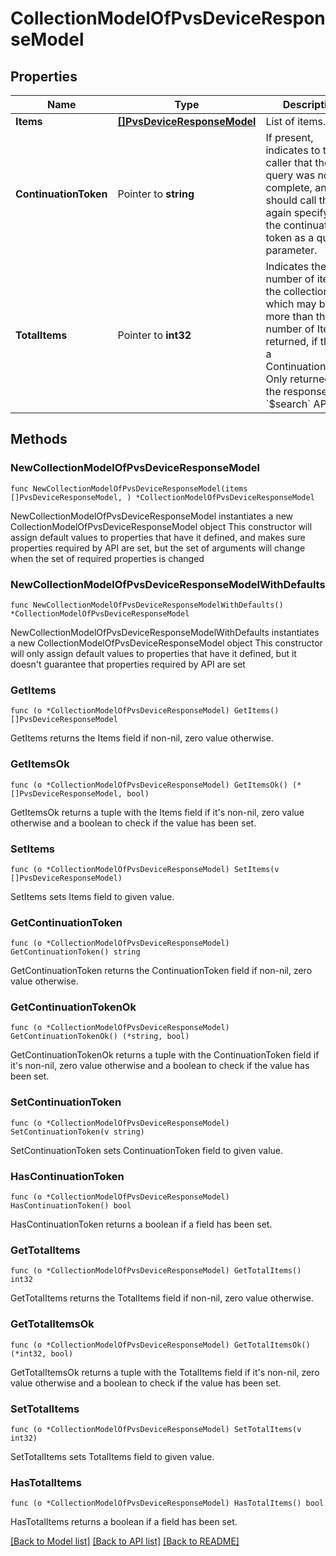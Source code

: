 # CollectionModelOfPvsDeviceResponseModel

## Properties

Name | Type | Description | Notes
------------ | ------------- | ------------- | -------------
**Items** | [**[]PvsDeviceResponseModel**](PvsDeviceResponseModel.md) | List of items. | 
**ContinuationToken** | Pointer to **string** | If present, indicates to the caller that the query was not complete, and they should call the API again specifying the continuation token as a query parameter. | [optional] 
**TotalItems** | Pointer to **int32** | Indicates the total number of items in the collection, which may be more than the number of Items returned, if there is a ContinuationToken.  Only returned in the response to &#x60;$search&#x60; APIs. | [optional] 

## Methods

### NewCollectionModelOfPvsDeviceResponseModel

`func NewCollectionModelOfPvsDeviceResponseModel(items []PvsDeviceResponseModel, ) *CollectionModelOfPvsDeviceResponseModel`

NewCollectionModelOfPvsDeviceResponseModel instantiates a new CollectionModelOfPvsDeviceResponseModel object
This constructor will assign default values to properties that have it defined,
and makes sure properties required by API are set, but the set of arguments
will change when the set of required properties is changed

### NewCollectionModelOfPvsDeviceResponseModelWithDefaults

`func NewCollectionModelOfPvsDeviceResponseModelWithDefaults() *CollectionModelOfPvsDeviceResponseModel`

NewCollectionModelOfPvsDeviceResponseModelWithDefaults instantiates a new CollectionModelOfPvsDeviceResponseModel object
This constructor will only assign default values to properties that have it defined,
but it doesn't guarantee that properties required by API are set

### GetItems

`func (o *CollectionModelOfPvsDeviceResponseModel) GetItems() []PvsDeviceResponseModel`

GetItems returns the Items field if non-nil, zero value otherwise.

### GetItemsOk

`func (o *CollectionModelOfPvsDeviceResponseModel) GetItemsOk() (*[]PvsDeviceResponseModel, bool)`

GetItemsOk returns a tuple with the Items field if it's non-nil, zero value otherwise
and a boolean to check if the value has been set.

### SetItems

`func (o *CollectionModelOfPvsDeviceResponseModel) SetItems(v []PvsDeviceResponseModel)`

SetItems sets Items field to given value.


### GetContinuationToken

`func (o *CollectionModelOfPvsDeviceResponseModel) GetContinuationToken() string`

GetContinuationToken returns the ContinuationToken field if non-nil, zero value otherwise.

### GetContinuationTokenOk

`func (o *CollectionModelOfPvsDeviceResponseModel) GetContinuationTokenOk() (*string, bool)`

GetContinuationTokenOk returns a tuple with the ContinuationToken field if it's non-nil, zero value otherwise
and a boolean to check if the value has been set.

### SetContinuationToken

`func (o *CollectionModelOfPvsDeviceResponseModel) SetContinuationToken(v string)`

SetContinuationToken sets ContinuationToken field to given value.

### HasContinuationToken

`func (o *CollectionModelOfPvsDeviceResponseModel) HasContinuationToken() bool`

HasContinuationToken returns a boolean if a field has been set.

### GetTotalItems

`func (o *CollectionModelOfPvsDeviceResponseModel) GetTotalItems() int32`

GetTotalItems returns the TotalItems field if non-nil, zero value otherwise.

### GetTotalItemsOk

`func (o *CollectionModelOfPvsDeviceResponseModel) GetTotalItemsOk() (*int32, bool)`

GetTotalItemsOk returns a tuple with the TotalItems field if it's non-nil, zero value otherwise
and a boolean to check if the value has been set.

### SetTotalItems

`func (o *CollectionModelOfPvsDeviceResponseModel) SetTotalItems(v int32)`

SetTotalItems sets TotalItems field to given value.

### HasTotalItems

`func (o *CollectionModelOfPvsDeviceResponseModel) HasTotalItems() bool`

HasTotalItems returns a boolean if a field has been set.


[[Back to Model list]](../README.md#documentation-for-models) [[Back to API list]](../README.md#documentation-for-api-endpoints) [[Back to README]](../README.md)



